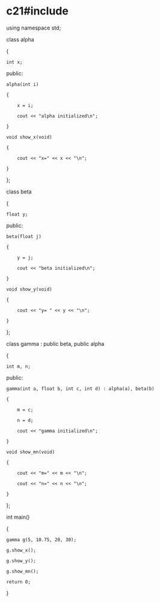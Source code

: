 # c21#include<iostream>

using namespace std;

class alpha

{

    int x;

public:

    alpha(int i)

    {

        x = i;

        cout << "alpha initialized\n";

    }

    void show_x(void)

    {

        cout << "x=" << x << "\n";

    }

};

class beta

{

    float y;

public:

    beta(float j)

    {

        y = j;

        cout << "beta initialized\n";

    }

    void show_y(void)

    {

        cout << "y= " << y << "\n";

    }

};

class gamma : public beta, public alpha

{

    int m, n;

public:

    gamma(int a, float b, int c, int d) : alpha(a), beta(b)

    {

        m = c;

        n = d;

        cout << "gamma initialized\n";

    }

    void show_mn(void)

    {

        cout << "m=" << m << "\n";

        cout << "n=" << n << "\n";

    }

};

int main()

{

    gamma g(5, 10.75, 20, 30);

    g.show_x();

    g.show_y();

    g.show_mn();

    return 0;

}
